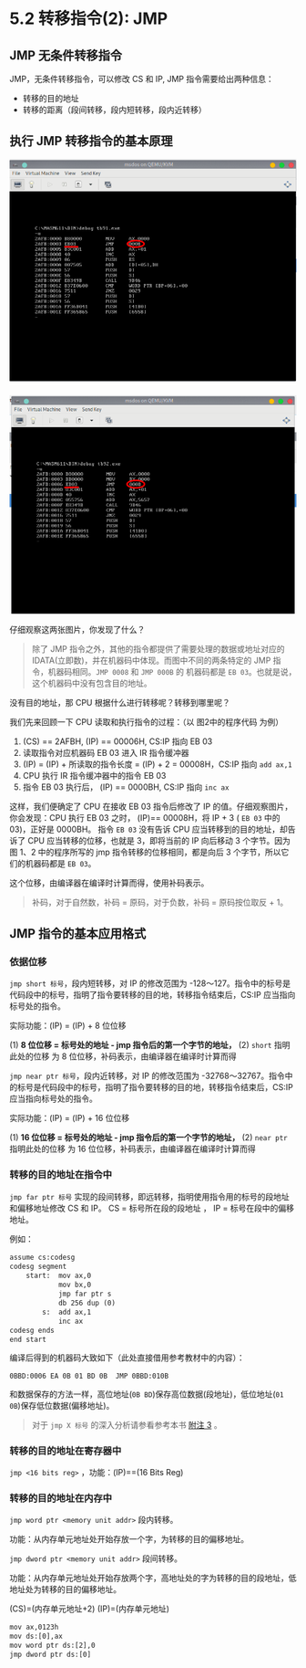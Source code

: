 # 5.2 转移指令(2): JMP

## JMP 无条件转移指令

JMP，无条件转移指令，可以修改 CS 和 IP, JMP 指令需要给出两种信息：

 - 转移的目的地址
 - 转移的距离（段间转移，段内短转移，段内近转移）
 
## 执行 JMP 转移指令的基本原理

![code 9-1-1](../assets/asmcommands/jmp_tb91.png)

![code 9-1-2](../assets/asmcommands/jmp_tb92.png)

仔细观察这两张图片，你发现了什么？

> 除了 JMP 指令之外，其他的指令都提供了需要处理的数据或地址对应的 IDATA(立即数)，并在机器码中体现。而图中不同的两条特定的 JMP 指令，机器码相同。`JMP 0008` 和 `JMP 000B` 的 机器码都是 `EB 03`。也就是说，这个机器码中没有包含目的地址。

没有目的地址，那 CPU 根据什么进行转移呢？转移到哪里呢？

我们先来回顾一下 CPU 读取和执行指令的过程：（以 图2中的程序代码 为例）

1. (CS) == 2AFBH, (IP) == 00006H, CS:IP 指向 EB 03
2. 读取指令对应机器码 EB 03 进入 IR 指令缓冲器
3. (IP) = (IP) + 所读取的指令长度 = (IP) + 2 = 00008H，CS:IP 指向 `add ax,1`
4. CPU 执行 IR 指令缓冲器中的指令 EB 03
5. 指令 EB 03 执行后， (IP) == 0000BH, CS:IP 指向 `inc ax`

这样，我们便确定了 CPU 在接收 EB 03 指令后修改了 IP 的值。仔细观察图片，你会发现：CPU 执行 EB 03 之时， (IP)== 00008H，将 IP + 3 ( `EB 03` 中的 03)，正好是 0000BH。
指令 `EB 03` 没有告诉 CPU 应当转移到的目的地址，却告诉了 CPU 应当转移的位移，也就是 3，即将当前的 IP 向后移动 3 个字节。因为图 1、2 中的程序所写的 jmp 指令转移的位移相同，都是向后 3 个字节，所以它们的机器码都是 `EB 03`。

这个位移，由编译器在编译时计算而得，使用补码表示。

> 补码，对于自然数，补码 = 原码，对于负数，补码 = 原码按位取反 + 1。

## JMP 指令的基本应用格式

### 依据位移

`jmp short 标号`，段内短转移，对 IP 的修改范围为 -128～127。指令中的标号是代码段中的标号，指明了指令要转移的目的地，转移指令结束后，CS:IP 应当指向标号处的指令。

实际功能：(IP) = (IP) + 8 位位移

(1) **8 位位移 = 标号处的地址 - jmp 指令后的第一个字节的地址，**
(2) `short` 指明此处的位移 为 8 位位移，补码表示，由编译器在编译时计算而得

`jmp near ptr 标号`，段内近转移，对 IP 的修改范围为 -32768～32767。指令中的标号是代码段中的标号，指明了指令要转移的目的地，转移指令结束后，CS:IP 应当指向标号处的指令。

实际功能：(IP) = (IP) + 16 位位移

(1) **16 位位移 = 标号处的地址 - jmp 指令后的第一个字节的地址，**
(2) `near ptr` 指明此处的位移 为 16 位位移，补码表示，由编译器在编译时计算而得

### 转移的目的地址在指令中

`jmp far ptr 标号` 实现的段间转移，即远转移，指明使用指令用的标号的段地址和偏移地址修改 CS 和 IP。
CS = 标号所在段的段地址 ， IP = 标号在段中的偏移地址。

例如：
```asm6502
assume cs:codesg
codesg segment 
    start:  mov ax,0
            mov bx,0
            jmp far ptr s
            db 256 dup (0)
        s:  add ax,1
            inc ax
codesg ends
end start
```

编译后得到的机器码大致如下（此处直接借用参考教材中的内容）：
```
0BBD:0006 EA 0B 01 BD 0B  JMP 0BBD:010B
```

和数据保存的方法一样，高位地址(`0B BD`)保存高位数据(段地址)，低位地址(`01 0B`)保存低位数据(偏移地址)。

> 对于 `jmp X 标号` 的深入分析请参看参考本书 [附注 3](./ref_tb3.md) 。

### 转移的目的地址在寄存器中

`jmp <16 bits reg>` ，功能：(IP)==(16 Bits Reg)

### 转移的目的地址在内存中

`jmp word ptr <memory unit addr>` 段内转移。

功能：从内存单元地址处开始存放一个字，为转移的目的偏移地址。

`jmp dword ptr <memory unit addr>` 段间转移。

功能：从内存单元地址处开始存放两个字，高地址处的字为转移的目的段地址，低地址处为转移的目的偏移地址。

(CS)=(内存单元地址+2)
(IP)=(内存单元地址)

```asm6502
mov ax,0123h
mov ds:[0],ax
mov word ptr ds:[2],0
jmp dword ptr ds:[0]
```



